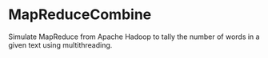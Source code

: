# MapReduceCombine
Simulate MapReduce from Apache Hadoop to tally the number of words in a given text using multithreading. 
